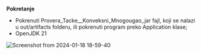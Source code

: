 **Pokretanje**

- Pokrenuti Provera_Tacke__Konveksni_Mnogougao_jar fajl, koji se nalazi u out/artifacts folderu, ili pokrenuti program preko Application klase;
- OpenJDK 21

![Screenshot from 2024-01-18 18-59-40](https://github.com/djolemtr/ProveraTacke-KonveksniMnogougao/assets/113414071/039c15ef-2207-43fc-85b5-f8a08d6bd918)
